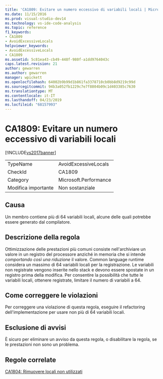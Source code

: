 ```yaml
---
title: 'CA1809: Evitare un numero eccessivo di variabili locali | Microsoft Docs'
ms.date: 11/15/2016
ms.prod: visual-studio-dev14
ms.technology: vs-ide-code-analysis
ms.topic: reference
f1_keywords:
- CA1809
- AvoidExcessiveLocals
helpviewer_keywords:
- AvoidExcessiveLocals
- CA1809
ms.assetid: 5c81ea43-cb49-448f-980f-a1dd9764043c
caps.latest.revision: 21
author: gewarren
ms.author: gewarren
manager: wpickett
ms.openlocfilehash: 64002b9b99d1b861fa3378710cb0bb8d9219c99d
ms.sourcegitcommit: 94b3a052fb1229c7e7f8804b09c1d403385c7630
ms.translationtype: MT
ms.contentlocale: it-IT
ms.lasthandoff: 04/23/2019
ms.locfileid: "68157993"
---
```

# <a name="ca1809-avoid-excessive-locals"></a>CA1809: Evitare un numero eccessivo di variabili locali
[!INCLUDE[vs2017banner](../includes/vs2017banner.md)]

|||
|-|-|
|TypeName|AvoidExcessiveLocals|
|CheckId|CA1809|
|Category|Microsoft.Performance|
|Modifica importante|Non sostanziale|

## <a name="cause"></a>Causa
 Un membro contiene più di 64 variabili locali, alcune delle quali potrebbe essere generato dal compilatore.

## <a name="rule-description"></a>Descrizione della regola
 Ottimizzazione delle prestazioni più comuni consiste nell'archiviare un valore in un registro del processore anziché in memoria che si intende *comportando così una riduzione* il valore. Common language runtime considera un massimo di 64 variabili locali per la registrazione. Le variabili non registrate vengono inserite nello stack e devono essere spostate in un registro prima della modifica. Per consentire la possibilità che tutte le variabili locali, ottenere registrate, limitare il numero di variabili a 64.

## <a name="how-to-fix-violations"></a>Come correggere le violazioni
 Per correggere una violazione di questa regola, eseguire il refactoring dell'implementazione per usare non più di 64 variabili locali.

## <a name="when-to-suppress-warnings"></a>Esclusione di avvisi
 È sicuro per eliminare un avviso da questa regola, o disabilitare la regola, se le prestazioni non sono un problema.

## <a name="related-rules"></a>Regole correlate
 [CA1804: Rimuovere locali non utilizzati](../code-quality/ca1804-remove-unused-locals.md)
